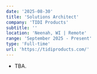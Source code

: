 ```yaml
---
date: '2025-08-30'
title: 'Solutions Architect'
company: 'TIDI Products'
subtitle: ''
location: 'Neenah, WI | Remote'
range: 'September 2025 - Present'
type: 'Full-time'
url: 'https://tidiproducts.com/'
---
```


- TBA.
